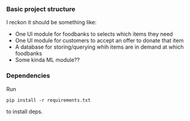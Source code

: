 ### Basic project structure
I reckon it should be something like:
* One UI module for foodbanks to selects which items they need
* One UI module for customers to accept an offer to donate that item
* A database for storing/querying whih items are in demand at which foodbanks
* Some kinda ML module??

### Dependencies
Run
```
pip install -r requirements.txt
```
to install deps.
